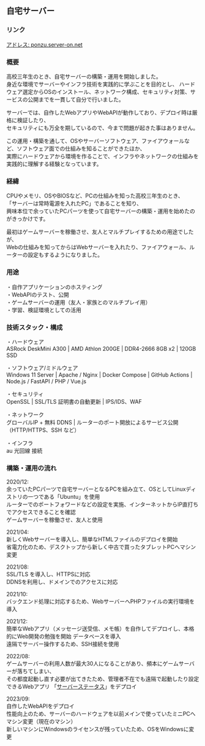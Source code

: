 ## 自宅サーバー

### リンク

[アドレス: ponzu.server-on.net](https://ponzu.server-on.net/?from=portfolio)

### 概要

高校三年生のとき、自宅サーバーの構築・運用を開始しました。  
身近な環境でサーバーやインフラ技術を実践的に学ぶことを目的とし、
ハードウェア選定からOSのインストール、ネットワーク構成、セキュリティ対策、サービスの公開までを一貫して自分で行いました。

サーバーでは、自作したWebアプリやWebAPIが動作しており、デプロイ時は厳格に検証したり、  
セキュリティにも万全を期しているので、今まで問題が起きた事はありません。

この運用・構築を通して、OSやサーバーソフトウェア、ファイアウォールなど、ソフトウェア面での仕組みを知ることができたほか、  
実際にハードウェアから環境を作ることで、インフラやネットワークの仕組みを実践的に理解する経験となっています。

### 経緯

CPUやメモリ、OSやBIOSなど、PCの仕組みを知った高校三年生のとき、  
「サーバーは常時電源を入れたPC」であることを知り、  
興味本位で余っていたPCパーツを使って自宅サーバーの構築・運用を始めたのがきっかけです。

最初はゲームサーバーを稼働させ、友人とマルチプレイするための用途でしたが、  
Webの仕組みを知ってからはWebサーバーを入れたり、ファイアウォール、ルーターの設定もするようになりました。

### 用途

・自作アプリケーションのホスティング  
・WebAPIのテスト、公開  
・ゲームサーバーの運用（友人・家族とのマルチプレイ用）  
・学習、検証環境としての活用

### 技術スタック・構成

・ハードウェア  
ASRock DeskMini A300 | AMD Athlon 200GE | DDR4-2666 8GB x2 | 120GB SSD

・ソフトウェア/ミドルウェア  
Windows 11 Server | Apache / Nginx | Docker Compose | GitHub Actions | Node.js / FastAPI / PHP / Vue.js

・セキュリティ  
OpenSSL | SSL/TLS 証明書の自動更新 | IPS/IDS、WAF

・ネットワーク  
グローバルIP + 無料 DDNS | ルーターのポート開放によるサービス公開（HTTP/HTTPS、SSH など）

・インフラ  
au 光回線 接続

### 構築・運用の流れ

2020/12:  
余っていたPCパーツで自宅サーバーとなるPCを組み立て、OSとしてLinuxディストリの一つである「Ubuntu」を使用  
ルーターでのポートフォワードなどの設定を実施、インターネットからIP直打ちでアクセスできることを確認  
ゲームサーバーを稼働させ、友人と使用

2021/04:  
新しくWebサーバーを導入し、簡単なHTMLファイルのデプロイを開始  
省電力化のため、デスクトップから新しく中古で買ったタブレットPCへマシン変更

2021/08:  
SSL/TLS を導入し、HTTPSに対応  
DDNSを利用し、ドメインでのアクセスに対応

2021/10:  
バックエンド処理に対応するため、WebサーバーへPHPファイルの実行環境を導入

2021/12:  
簡単なWebアプリ（メッセージ送受信、メモ帳）を自作してデプロイし、本格的にWeb開発の勉強を開始
データベースを導入  
遠隔でサーバー操作するため、SSH接続を使用

2022/08:  
ゲームサーバーの利用人数が最大30人になることがあり、頻本にゲームサーバーが落ちてしまい、  
その都度起動し直す必要が出てきたため、管理者不在でも遠隔で起動したり設定できるWebアプリ
「[サーバーステータス](https://ponzu.server-on.net/status/?from=portfolio)」をデプロイ

2023/09:  
自作したWebAPIをデプロイ  
性能向上のため、サーバーのハードウェアを以前メインで使っていたミニPCへマシン変更（現在のマシン）  
新しいマシンにWindowsのライセンスが残っていたため、OSをWindowsに変更